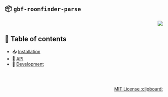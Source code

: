 :package: `gbf-roomfinder-parse`
---
<p align="right">
  <a href="https://npmjs.org/package/gbf-roomfinder-parse">
    <img src="https://img.shields.io/npm/v/gbf-roomfinder-parse.svg?style=flat-square">
  </a>
</p>

:bookmark: Table of contents
---
* :inbox_tray: [Installation](./development/README.md#inbox_tray-installation)
* :scroll: [API](./development/README.md#scroll-api)
* :wrench: [Development](./development/README.md#wrench-development)

<br><br>
<p align="right">
  <a href="http://59naga.mit-license.org/">
    MIT License :clipboard:
  </a>
</p>
